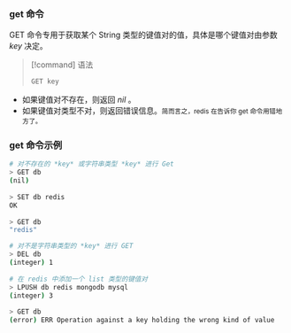 ### get 命令

GET 命令专用于获取某个 String 类型的键值对的值，具体是哪个键值对由参数 *key* 决定。

> [!command] 语法
> ```sh
> GET key
> ```

- 如果键值对不存在，则返回 *nil* 。
- 如果键值对类型不对，则返回错误信息。<small>简而言之，redis 在告诉你 get 命令用错地方了。</small>


### get 命令示例

```bash
# 对不存在的 *key* 或字符串类型 *key* 进行 Get
> GET db
(nil)
    
> SET db redis
OK
    
> GET db
"redis"

# 对不是字符串类型的 *key* 进行 GET
> DEL db
(integer) 1
    
# 在 redis 中添加一个 list 类型的键值对
> LPUSH db redis mongodb mysql
(integer) 3
    
> GET db
(error) ERR Operation against a key holding the wrong kind of value
```

